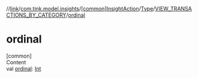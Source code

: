 //[link](../../../../index.md)/[com.tink.model.insights](../../../index.md)/[[common]InsightAction](../../index.md)/[Type](../index.md)/[VIEW_TRANSACTIONS_BY_CATEGORY](index.md)/[ordinal](ordinal.md)



# ordinal  
[common]  
Content  
val [ordinal](ordinal.md): [Int](https://kotlinlang.org/api/latest/jvm/stdlib/kotlin/-int/index.html)  



